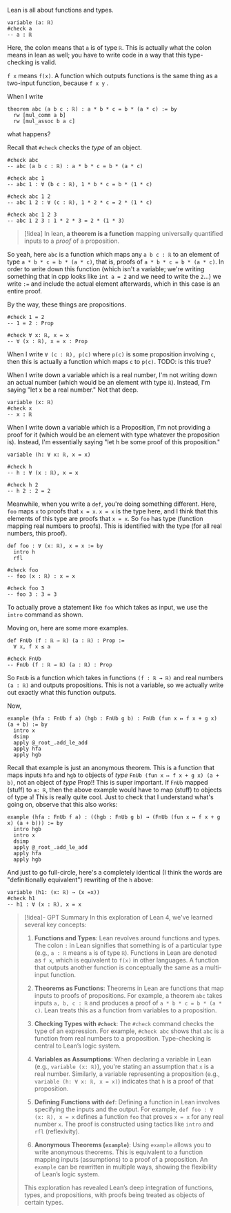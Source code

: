 Lean is all about functions and types.
```lean
variable (a: ℝ)
#check a
-- a : ℝ
```

Here, the colon means that `a` is of type `ℝ`. This is actually what the colon means in lean as well; you have to write code in a way that this type-checking is valid.

`f x` means `f(x)`. A function which outputs functions is the same thing as a two-input function, because `f x y` .

When I write
```lean
theorem abc (a b c : ℝ) : a * b * c = b * (a * c) := by
  rw [mul_comm a b]
  rw [mul_assoc b a c]
```
what happens?

Recall that `#check` checks the *type* of an object.

```lean
#check abc
-- abc (a b c : ℝ) : a * b * c = b * (a * c)

#check abc 1
-- abc 1 : ∀ (b c : ℝ), 1 * b * c = b * (1 * c)

#check abc 1 2
-- abc 1 2 : ∀ (c : ℝ), 1 * 2 * c = 2 * (1 * c)

#check abc 1 2 3
-- abc 1 2 3 : 1 * 2 * 3 = 2 * (1 * 3)
```

>[!idea]
>In lean, **a theorem is a function** mapping universally quantified inputs to a *proof* of a proposition.

So yeah, here `abc` is a function which maps any `a b c : ℝ` to an element of type `a * b * c = b * (a * c)`, that is, proofs of `a * b * c = b * (a * c)`. In order to write down this function (which isn't a variable; we're writing something that in cpp looks like `int a = 2` and we need to write the `2`...) we write `:=` and include the actual element afterwards, which in this case is an entire proof.

By the way, these things are propositions.
```lean
#check 1 = 2
-- 1 = 2 : Prop

#check ∀ x: ℝ, x = x
-- ∀ (x : ℝ), x = x : Prop
```

When I write `∀ (c : ℝ), p(c)` where `p(c)` is some proposition involving `c`, then this is actually a function which maps `c` to `p(c)`. TODO: is this true?

When I write down a variable which is a real number, I'm not writing down an actual number (which would be an element with type `ℝ`). Instead, I'm saying "let x be a real number." Not that deep.
```lean4
variable (x: ℝ)
#check x
-- x : ℝ
```

When I write down a variable which is a Proposition, I'm not providing a proof for it (which would be an element with type whatever the proposition is). Instead, I'm essentially saying "let h be some proof of this proposition."

```lean
variable (h: ∀ x: ℝ, x = x)

#check h
-- h : ∀ (x : ℝ), x = x

#check h 2
-- h 2 : 2 = 2
```

Meanwhile, when you write a `def`, you're doing something different. Here, `foo` maps `x` to proofs that `x = x`. `x = x` is the type here, and I think that this elements of this type are proofs that `x = x`. So `foo` has type (function mapping real numbers to proofs). This is identified with the type (for all real numbers, this proof).

```lean
def foo : ∀ (x: ℝ), x = x := by
  intro h
  rfl

#check foo
-- foo (x : ℝ) : x = x

#check foo 3
-- foo 3 : 3 = 3
```

To actually prove a statement like `foo` which takes as input, we use the `intro` command as shown.

Moving on, here are some more examples.

```lean
def FnUb (f : ℝ → ℝ) (a : ℝ) : Prop :=
  ∀ x, f x ≤ a

#check FnUb
-- FnUb (f : ℝ → ℝ) (a : ℝ) : Prop
```

So `FnUb` is a function which takes in functions `(f : ℝ → ℝ)` and real numbers `(a : ℝ)` and outputs propositions. This is not a variable, so we actually write out exactly what this function outputs.

Now,
```lean
example (hfa : FnUb f a) (hgb : FnUb g b) : FnUb (fun x ↦ f x + g x) (a + b) := by
  intro x
  dsimp
  apply @_root_.add_le_add
  apply hfa
  apply hgb
```

Recall that example is just an anonymous theorem. This is a function that maps inputs `hfa` and `hgb` to objects of *type* `FnUb (fun x ↦ f x + g x) (a + b)`, not an object of *type* Prop!! This is super important. If `FnUb` mapped (stuff) to `a: ℝ`, then the above example would have to map (stuff) to objects of type `a`! This is really quite cool. Just to check that I understand what's going on, observe that this also works:

```lean
example (hfa : FnUb f a) : ((hgb : FnUb g b) → (FnUb (fun x ↦ f x + g x) (a + b))) := by
  intro hgb
  intro x
  dsimp
  apply @_root_.add_le_add
  apply hfa
  apply hgb
```

And just to go full-circle, here's a completely identical (I think the words are "definitionally equivalent") rewriting of the `h` above:
```lean
variable (h1: (x: ℝ) → (x =x))
#check h1
-- h1 : ∀ (x : ℝ), x = x
```

>[!idea]- GPT Summary
>In this exploration of Lean 4, we've learned several key concepts:
> 1. **Functions and Types**: Lean revolves around functions and types. The colon `:` in Lean signifies that something is of a particular type (e.g., `a : ℝ` means `a` is of type `ℝ`). Functions in Lean are denoted as `f x`, which is equivalent to `f(x)` in other languages. A function that outputs another function is conceptually the same as a multi-input function.
> 
> 2. **Theorems as Functions**: Theorems in Lean are functions that map inputs to proofs of propositions. For example, a theorem `abc` takes inputs `a, b, c : ℝ` and produces a proof of `a * b * c = b * (a * c)`. Lean treats this as a function from variables to a proposition.
> 
> 3. **Checking Types with `#check`**: The `#check` command checks the type of an expression. For example, `#check abc` shows that `abc` is a function from real numbers to a proposition. Type-checking is central to Lean’s logic system.
> 
> 4. **Variables as Assumptions**: When declaring a variable in Lean (e.g., `variable (x: ℝ)`), you're stating an assumption that `x` is a real number. Similarly, a variable representing a proposition (e.g., `variable (h: ∀ x: ℝ, x = x)`) indicates that `h` is a proof of that proposition.
> 
> 5. **Defining Functions with `def`**: Defining a function in Lean involves specifying the inputs and the output. For example, `def foo : ∀ (x: ℝ), x = x` defines a function `foo` that proves `x = x` for any real number `x`. The proof is constructed using tactics like `intro` and `rfl` (reflexivity).
> 
> 6. **Anonymous Theorems (`example`)**: Using `example` allows you to write anonymous theorems. This is equivalent to a function mapping inputs (assumptions) to a proof of a proposition. An `example` can be rewritten in multiple ways, showing the flexibility of Lean’s logic system.
> 
> This exploration has revealed Lean’s deep integration of functions, types, and propositions, with proofs being treated as objects of certain types.
